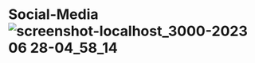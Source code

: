 # Social-Media![screenshot-localhost_3000-2023 06 28-04_58_14](https://github.com/Nilavo-2001/Social-Media/assets/82475258/42a9b808-ec5a-49ef-a36b-c65db5791271)
